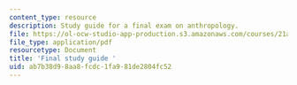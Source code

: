 ```yaml
---
content_type: resource
description: Study guide for a final exam on anthropology.
file: https://ol-ocw-studio-app-production.s3.amazonaws.com/courses/21a-00-introduction-to-anthropology-spring-2013/ab7b38d98aa8fcdc1fa981de2804fc52_MIT21A_00S13_Fnstudyg.pdf
file_type: application/pdf
resourcetype: Document
title: 'Final study guide '
uid: ab7b38d9-8aa8-fcdc-1fa9-81de2804fc52
---
```

